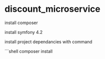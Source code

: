 # discount_microservice


install composer

install symfony 4.2

install project dependancies with command

´´´shell
composer install
```
